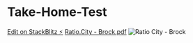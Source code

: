 # Take-Home-Test

[Edit on StackBlitz ⚡️](https://stackblitz.com/edit/rc-test-master-7repim)
[Ratio.City - Brock.pdf](https://github.com/caitbrock/Take-Home-Test/files/9948620/Ratio.City.-.Brock.pdf)
![Ratio City - Brock](https://user-images.githubusercontent.com/106548841/200238652-74ca6fc8-3d8d-458b-ab5e-f06dda2c9982.png)
